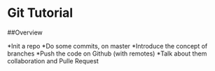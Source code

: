 # Git Tutorial

##Overview

*Init a repo
*Do some commits, on master
*Introduce the concept of branches
*Push the code on Github (with remotes)
*Talk about them collaboration and Pulle Request